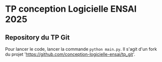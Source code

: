 # TP conception Logicielle ENSAI 2025
## Repository du TP Git

Pour lancer le code, lancer la commande `python main.py`.
Il s'agit d'un fork du projet 'https://github.com/conception-logicielle-ensai/tp_git'.
